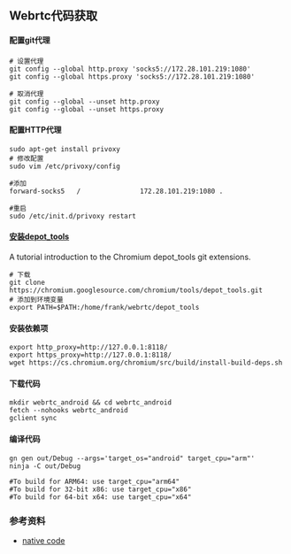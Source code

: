 ## Webrtc代码获取

#### 配置git代理

```shell
# 设置代理
git config --global http.proxy 'socks5://172.28.101.219:1080'
git config --global https.proxy 'socks5://172.28.101.219:1080'

# 取消代理
git config --global --unset http.proxy
git config --global --unset https.proxy
```

#### 配置HTTP代理

```
sudo apt-get install privoxy
# 修改配置
sudo vim /etc/privoxy/config

#添加
forward-socks5   /               172.28.101.219:1080 .

#重启
sudo /etc/init.d/privoxy restart
```

#### [安装depot_tools](http://commondatastorage.googleapis.com/chrome-infra-docs/flat/depot_tools/docs/html/depot_tools_tutorial.html#_setting_up) 

A tutorial introduction to the Chromium depot_tools git extensions.

```shell
# 下载
git clone https://chromium.googlesource.com/chromium/tools/depot_tools.git
# 添加到环境变量
export PATH=$PATH:/home/frank/webrtc/depot_tools
```

#### 安装依赖项

```shell
export http_proxy=http://127.0.0.1:8118/
export https_proxy=http://127.0.0.1:8118/
wget https://cs.chromium.org/chromium/src/build/install-build-deps.sh
```

#### 下载代码

```
mkdir webrtc_android && cd webrtc_android
fetch --nohooks webrtc_android
gclient sync
```

#### 编译代码

```shell
gn gen out/Debug --args='target_os="android" target_cpu="arm"'
ninja -C out/Debug

#To build for ARM64: use target_cpu="arm64"
#To build for 32-bit x86: use target_cpu="x86"
#To build for 64-bit x64: use target_cpu="x64"
```

### 参考资料

+ [native code](https://webrtc.org/native-code/android/)